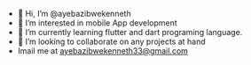 - 👋 Hi, I’m @ayebazibwekenneth  
- 👀 I’m interested in mobile App development 
- 🌱 I’m currently learning flutter and dart programing language.
- 💞️ I’m looking to collaborate on any projects at hand
- Imail me at  ayebazibwekenneth33@gmail.com

<!---
ayebazibwekenneth/ayebazibwekenneth is a ✨ special ✨ repository because its `README.md` (this file) appears on your GitHub profile.
You can click the Preview link to take a look at your changes.
--->
